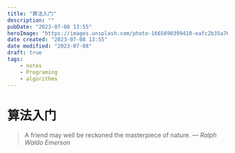 ```yaml
---
title: "算法入门"
description: ""
pubDate: "2023-07-08 13:55"
heroImage: "https://images.unsplash.com/photo-1665690399410-eafc2b35a767?ixlib=rb-4.0.3&ixid=M3wxMjA3fDB8MHxwaG90by1wYWdlfHx8fGVufDB8fHx8fA%3D%3D&auto=format&fit=crop&w=1200&q=80"
date created: "2023-07-08 13:55"
date modified: "2023-07-08"
draft: true
tags:
	- notes
	- Programing
	- algorithms
---
```


# 算法入门

> A friend may well be reckoned the masterpiece of nature.
> — <cite>Ralph Waldo Emerson</cite>





















